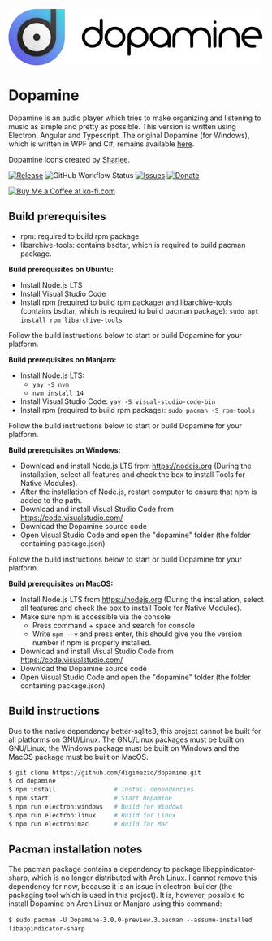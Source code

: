 ![Dopamine](Dopamine.full.png)

# Dopamine

Dopamine is an audio player which tries to make organizing and listening to music as simple and pretty as possible. This version is written using Electron, Angular and Typescript. The original Dopamine (for Windows), which is written in WPF and C#, remains available <a href="https://github.com/digimezzo/dopamine-windows">here</a>.

Dopamine icons created by <a href="https://www.itssharl.ee/">Sharlee</a>.

[![Release](https://img.shields.io/github/release/digimezzo/dopamine.svg?style=flat-square&include_prereleases)](https://github.com/digimezzo/dopamine/releases/latest)
![GitHub Workflow Status](https://img.shields.io/github/workflow/status/digimezzo/dopamine/Nightly%20builds?style=flat-square)
[![Issues](https://img.shields.io/github/issues/digimezzo/dopamine.svg?style=flat-square)](https://github.com/digimezzo/dopamine/issues)
[![Donate](https://img.shields.io/badge/Donate-PayPal-green.svg)](https://www.paypal.com/cgi-bin/webscr?cmd=_s-xclick&hosted_button_id=MQALEWTEZ7HX8)

<a href='https://ko-fi.com/S6S11K63U' target='_blank'><img height='36' style='border:0px;height:36px;' src='https://az743702.vo.msecnd.net/cdn/kofi1.png?v=2' border='0' alt='Buy Me a Coffee at ko-fi.com' /></a>

## Build prerequisites

-   rpm: required to build rpm package
-   libarchive-tools: contains bsdtar, which is required to build pacman package.

**Build prerequisites on Ubuntu:**

-   Install Node.js LTS
-   Install Visual Studio Code
-   Install rpm (required to build rpm package) and libarchive-tools (contains bsdtar, which is required to build pacman package): `sudo apt install rpm libarchive-tools`

Follow the build instructions below to start or build Dopamine for your platform.

**Build prerequisites on Manjaro:**

-   Install Node.js LTS:
    -   `yay -S nvm`
    -   `nvm install 14`
-   Install Visual Studio Code: `yay -S visual-studio-code-bin`
-   Install rpm (required to build rpm package): `sudo pacman -S rpm-tools`

Follow the build instructions below to start or build Dopamine for your platform.

**Build prerequisites on Windows:**

-   Download and install Node.js LTS from https://nodejs.org (During the installation, select all features and check the box to install Tools for Native Modules).
-   After the installation of Node.js, restart computer to ensure that npm is added to the path.
-   Download and install Visual Studio Code from https://code.visualstudio.com/
-   Download the Dopamine source code
-   Open Visual Studio Code and open the "dopamine" folder (the folder containing package.json)

Follow the build instructions below to start or build Dopamine for your platform.

**Build prerequisites on MacOS:**

-   Install Node.js LTS from https://nodejs.org (During the installation, select all features and check the box to install Tools for Native Modules).
-   Make sure npm is accessible via the console
    - Press command + space and search for console
    - Write `npm --v` and press enter, this should give you the version number if npm is properly installed.
-   Download and install Visual Studio Code from https://code.visualstudio.com/
-   Download the Dopamine source code
-   Open Visual Studio Code and open the "dopamine" folder (the folder containing package.json)

## Build instructions

Due to the native dependency better-sqlite3, this project cannot be built for all platforms on GNU/Linux. The GNU/Linux packages must be built on GNU/Linux, the Windows package must be built on Windows and the MacOS package must be built on MacOS.

```bash
$ git clone https://github.com/digimezzo/dopamine.git
$ cd dopamine
$ npm install                # Install dependencies
$ npm start                  # Start Dopamine
$ npm run electron:windows   # Build for Windows
$ npm run electron:linux     # Build for Linux
$ npm run electron:mac       # Build for Mac
```

## Pacman installation notes

The pacman package contains a dependency to package libappindicator-sharp, which is no longer distributed with Arch Linux. I cannot remove this dependency for now, because it is an issue in electron-builder (the packaging tool which is used in this project). It is, however, possible to install Dopamine on Arch Linux or Manjaro using this command:

`$ sudo pacman -U Dopamine-3.0.0-preview.3.pacman --assume-installed libappindicator-sharp`
